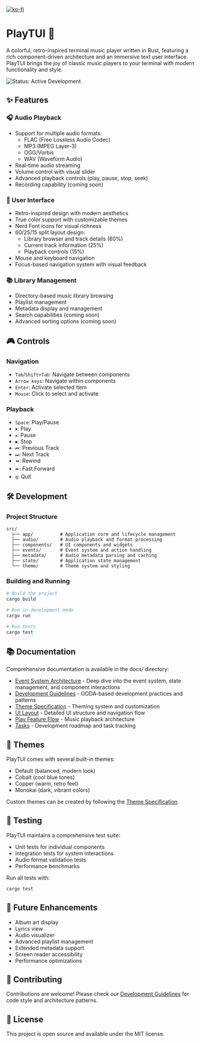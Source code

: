 [![ko-fi](https://ko-fi.com/img/githubbutton_sm.svg)](https://ko-fi.com/N4N416MTT1)

# PlayTUI 🎵

A colorful, retro-inspired terminal music player written in Rust, featuring a rich component-driven architecture and an immersive text user interface. PlayTUI brings the joy of classic music players to your terminal with modern functionality and style.

![Status: Active Development](https://img.shields.io/badge/Status-Active%20Development-brightgreen)

## ✨ Features

### 🎧 Audio Playback
- Support for multiple audio formats:
  - FLAC (Free Lossless Audio Codec)
  - MP3 (MPEG Layer-3)
  - OGG/Vorbis
  - WAV (Waveform Audio)
- Real-time audio streaming
- Volume control with visual slider
- Advanced playback controls (play, pause, stop, seek)
- Recording capability (coming soon)

### 🎨 User Interface
- Retro-inspired design with modern aesthetics
- True color support with customizable themes
- Nerd Font icons for visual richness
- 60/25/15 split layout design:
  - Library browser and track details (60%)
  - Current track information (25%)
  - Playback controls (15%)
- Mouse and keyboard navigation
- Focus-based navigation system with visual feedback

### 📚 Library Management
- Directory-based music library browsing
- Playlist management
- Metadata display and management
- Search capabilities (coming soon)
- Advanced sorting options (coming soon)

## 🎮 Controls

### Navigation
- `Tab`/`Shift+Tab`: Navigate between components
- `Arrow keys`: Navigate within components
- `Enter`: Activate selected item
- `Mouse`: Click to select and activate

### Playback
- `Space`: Play/Pause
- `⏵`: Play
- `⏸`: Pause
- `⏹`: Stop
- `⏮`: Previous Track
- `⏭`: Next Track
- `⏪`: Rewind
- `⏩`: Fast Forward
- `q`: Quit

## 🛠️ Development

### Project Structure
```
src/
  ├── app/          # Application core and lifecycle management
  ├── audio/        # Audio playback and format processing
  ├── components/   # UI components and widgets
  ├── events/       # Event system and action handling
  ├── metadata/     # Audio metadata parsing and caching
  ├── state/        # Application state management
  └── theme/        # Theme system and styling
```

### Building and Running
```bash
# Build the project
cargo build

# Run in development mode
cargo run

# Run tests
cargo test
```

## 📚 Documentation

Comprehensive documentation is available in the docs/ directory:

- [Event System Architecture](docs/event-system.md) - Deep dive into the event system, state management, and component interactions
- [Development Guidelines](docs/ooda-based-development-guidelines.md) - OODA-based development practices and patterns
- [Theme Specification](docs/theme-specification.md) - Theming system and customization
- [UI Layout](docs/ui-layout.md) - Detailed UI structure and navigation flow
- [Play Feature Flow](docs/play-feature-flow.md) - Music playback architecture
- [Tasks](docs/tasks.md) - Development roadmap and task tracking

## 🎨 Themes

PlayTUI comes with several built-in themes:
- Default (balanced, modern look)
- Cobalt (cool blue tones)
- Copper (warm, retro feel)
- Monokai (dark, vibrant colors)

Custom themes can be created by following the [Theme Specification](docs/theme-specification.md).

## 🧪 Testing

PlayTUI maintains a comprehensive test suite:
- Unit tests for individual components
- Integration tests for system interactions
- Audio format validation tests
- Performance benchmarks

Run all tests with:
```bash
cargo test
```

## 🚀 Future Enhancements

- Album art display
- Lyrics view
- Audio visualizer
- Advanced playlist management
- Extended metadata support
- Screen reader accessibility
- Performance optimizations

## 🤝 Contributing

Contributions are welcome! Please check our [Development Guidelines](docs/ooda-based-development-guidelines.md) for code style and architecture patterns.

## 📝 License

This project is open source and available under the MIT license.
